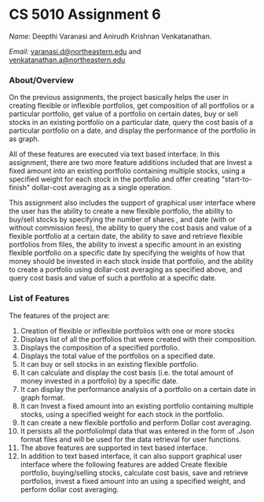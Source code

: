 # CS 5010 Assignment 6

*Name:* Deepthi Varanasi and Anirudh Krishnan Venkatanathan.

*Email:* varanasi.d@northeastern.edu and venkatanathan.a@northeastern.edu


### About/Overview


On the previous assignments, the project basically helps the user in creating flexible or
inflexible portfolios, get composition of all portfolios or a particular portfolio,
get value of a portfolio on certain dates, buy or sell stocks in an existing portfolio on a
particular date, query the cost basis of a particular portfolio on a date, and display the 
performance of the portfolio in as graph.

All of these features are executed via text based interface. In this assignment,
there are two more feature additions included that are Invest a fixed amount into an existing
portfolio containing multiple stocks, using a specified weight for each stock in the portfolio 
and offer creating "start-to-finish" dollar-cost averaging as a single operation. 

This assignment also includes the support of graphical user interface where the user has
the ability to create a new flexible portfolio, the ability to buy/sell stocks by specifying the
number of shares , and date (with or without commission fees), the ability to query the cost basis
and value of a flexible portfolio at a certain date, the ability to save and retrieve flexible
portfolios from files, the ability to invest a specific amount in an existing flexible portfolio 
on a specific date by specifying the weights of how that money should be invested in each stock
inside that portfolio, and the ability to create a portfolio using dollar-cost averaging as 
specified above, and query cost basis and value of such a portfolio at a specific date.

### List of Features

The features of the project are:
1. Creation of flexible or inflexible portfolios with one or more stocks
2. Displays list of all the portfolios that were created with their composition.
3. Displays the composition of a specified portfolio.
4. Displays the total value of the portfolios on a specified date.
5. It can buy or sell stocks in an existing flexible portfolio.
6. It can calculate and display the cost basis (i.e. the total amount of money invested in a portfolio) by a specific date.
7. It can display the performance analysis of a portfolio on a certain date in graph format.
8. It can Invest a fixed amount into an existing portfolio containing multiple stocks, using a specified weight for each stock in the portfolio.
9. It can create a new flexible portfolio and perform Dollar cost averaging.
10. It persists all the portfolioImpl data that was entered in the form of .Json format files and will be used for the data retrieval for user functions.
11. The above features are supported in text based interface.
12. In addition to text based interface, it can also support graphical user interface where the following features are added
    Create flexible portfolio, buying/selling stocks, calculate cost basis, save and retrieve portfolios, invest a fixed amount into an using a specified weight, and  perform dollar cost averaging.



